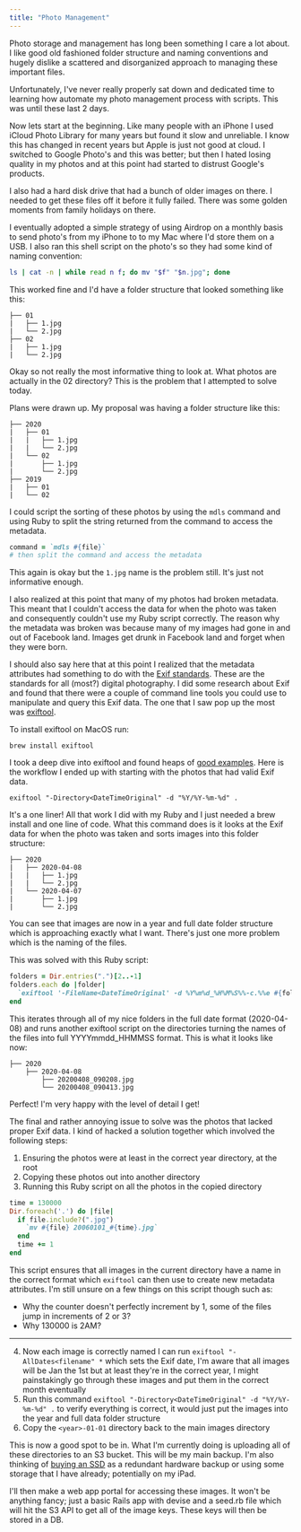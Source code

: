 ```yaml
---
title: "Photo Management"
---
```


Photo storage and management has long been something I care a lot about. I like good old fashioned folder structure and naming conventions and hugely dislike a scattered and disorganized approach to managing these important files.

Unfortunately, I've never really properly sat down and dedicated time to learning how automate my photo management process with scripts. This was until these last 2 days.

Now lets start at the beginning. Like many people with an iPhone I used iCloud Photo Library for many years but found it slow and unreliable. I know this has changed in recent years but Apple is just not good at cloud. I switched to Google Photo's and this was better; but then I hated losing quality in my photos and at this point had started to distrust Google's products. 

I also had a hard disk drive that had a bunch of older images on there. I needed to get these files off it before it fully failed. There was some golden moments from family holidays on there.

I eventually adopted a simple strategy of using Airdrop on a monthly basis to send photo's from my iPhone to to my Mac where I'd store them on a USB. I also ran this shell script on the photo's so they had some kind of naming convention:

```bash
ls | cat -n | while read n f; do mv "$f" "$n.jpg"; done
```

This worked fine and I'd have a folder structure that looked something like this:

```
├── 01
|   ├── 1.jpg
|   └── 2.jpg
├── 02
|   ├── 1.jpg
|   └── 2.jpg
```

Okay so not really the most informative thing to look at. What photos are actually in the 02 directory? This is the problem that I attempted to solve today.

Plans were drawn up. My proposal was having a folder structure like this:

```
├── 2020
|   ├── 01
|   |   ├── 1.jpg
|   |   └── 2.jpg
|   └── 02
|       ├── 1.jpg
|       └── 2.jpg
├── 2019
|   ├── 01
|   └── 02
```

I could script the sorting of these photos by using the `mdls` command and using Ruby to split the string returned from the command to access the metadata.

```rb
command = `mdls #{file}`
# then split the command and access the metadata
```

This again is okay but the `1.jpg` name is the problem still. It's just not informative enough. 

I also realized at this point that many of my photos had broken metadata. This meant that I couldn't access the data for when the photo was taken and consequently couldn't use my Ruby script correctly. The reason why the metadata was broken was because many of my images had gone in and out of Facebook land. Images get drunk in Facebook land and forget when they were born.

I should also say here that at this point I realized that the metadata attributes had something to do with the [Exif standards](https://en.wikipedia.org/wiki/Exif). These are the standards for all (most?) digital photography. I did some research about Exif and found that there were a couple of command line tools you could use to manipulate and query this Exif data. The one that I saw pop up the most was [exiftool](https://formulae.brew.sh/formula/exiftool). 

To install exiftool on MacOS run:

```
brew install exiftool
```

I took a deep dive into exiftool and found heaps of [good examples](https://arslan.io/2018/04/18/tips-tricks-to-batch-edit-exif-metadata-of-photos/). Here is the workflow I ended up with starting with the photos that had valid Exif data.

```
exiftool "-Directory<DateTimeOriginal" -d "%Y/%Y-%m-%d" .
```

It's a one liner! All that work I did with my Ruby and I just needed a brew install and one line of code. What this command does is it looks at the Exif data for when the photo was taken and sorts images into this folder structure:

```
├── 2020
|   ├── 2020-04-08
|   |   ├── 1.jpg
|   |   └── 2.jpg
|   └── 2020-04-07
|       ├── 1.jpg
|       └── 2.jpg
```

You can see that images are now in a year and full date folder structure which is approaching exactly what I want. There's just one more problem which is the naming of the files.

This was solved with this Ruby script:

```rb
folders = Dir.entries(".")[2..-1]
folders.each do |folder|
  `exiftool '-FileName<DateTimeOriginal' -d %Y%m%d_%H%M%S%%-c.%%e #{folder}`
end
```

This iterates through all of my nice folders in the full date format (2020-04-08) and runs another exiftool script on the directories turning the names of the files into full YYYYmmdd_HHMMSS format. This is what it looks like now:

```
├── 2020
    ├── 2020-04-08
        ├── 20200408_090208.jpg
        └── 20200408_090413.jpg
```

Perfect! I'm very happy with the level of detail I get!

The final and rather annoying issue to solve was the photos that lacked proper Exif data. I kind of hacked a solution together which involved the following steps:

1. Ensuring the photos were at least in the correct year directory, at the root
2. Copying these photos out into another directory
3. Running this Ruby script on all the photos in the copied directory 

```rb
time = 130000
Dir.foreach('.') do |file|
  if file.include?(".jpg")
    `mv #{file} 20060101_#{time}.jpg`
  end 
  time += 1
end 
```

This script ensures that all images in the current directory have a name in the correct format which `exiftool` can then use to create new metadata attributes. I'm still unsure on a few things on this script though such as:

- Why the counter doesn't perfectly increment by 1, some of the files jump in increments of 2 or 3?
- Why 130000 is 2AM?

---

4. Now each image is correctly named I can run `exiftool "-AllDates<filename" *` which sets the Exif date, I'm aware that all images will be Jan the 1st but at least they're in the correct year, I might painstakingly go through these images and put them in the correct month eventually
5. Run this command `exiftool "-Directory<DateTimeOriginal" -d "%Y/%Y-%m-%d" .` to verify everything is correct, it would just put the images into the year and full data folder structure
6. Copy the `<year>-01-01` directory back to the main images directory

This is now a good spot to be in. What I'm currently doing is uploading all of these directories to an S3 bucket. This will be my main backup. I'm also thinking of [buying an SSD](https://www.jbhifi.com.au/products/samsung-t5-portable-ssd-drive-500gb) as a redundant hardware backup or using some storage that I have already; potentially on my iPad.

I'll then make a web app portal for accessing these images. It won't be anything fancy; just a basic Rails app with devise and a seed.rb file which will hit the S3 API to get all of the image keys. These keys will then be stored in a DB.